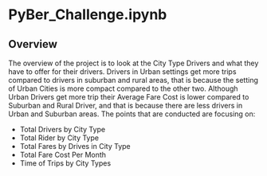 # PyBer_Challenge.ipynb

## Overview ##

 The overview of the project is to look at the City Type Drivers and what they have to offer for their drivers. Drivers in Urban settings get more trips compared to drivers in suburban and rural areas, that is because the setting of Urban Cities is more compact compared to the other two. Although Urban Drivers get more trip their Average Fare Cost is lower compared to Suburban and Rural Driver, and that is because there are less drivers in Urban and Suburban areas. The points that are conducted are focusing on:
 
  * Total Drivers by City Type
  * Total Rider by City Type
  * Total Fares by Drives in City Type
  * Total Fare Cost Per Month
  * Time of Trips by City Types
